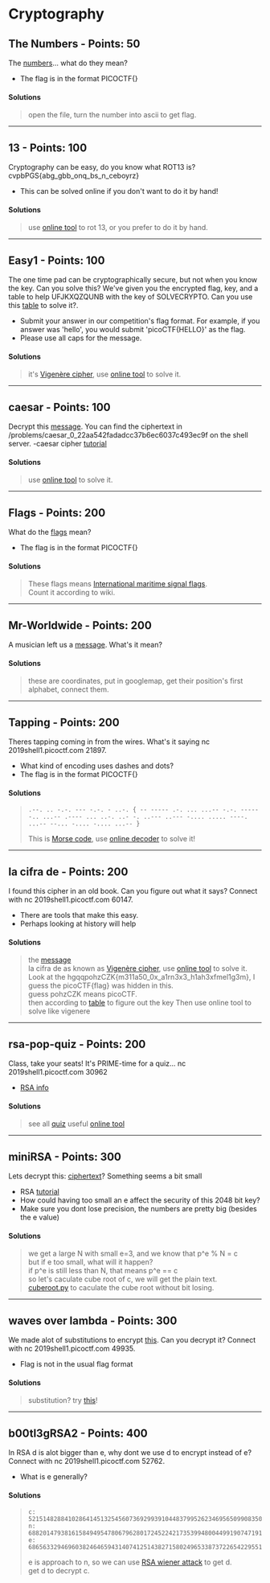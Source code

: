# Cryptography

## The Numbers - Points: 50
The [numbers](https://github.com/arikoi0703/CTF_writeup/blob/master/pico2019/cryptography/The%20Numbers/the_numbers.png)... what do they mean?
- The flag is in the format PICOCTF{}
#### Solutions
> open the file, turn the number into ascii to get flag.
---
## 13 - Points: 100
Cryptography can be easy, do you know what ROT13 is? cvpbPGS{abg_gbb_onq_bs_n_ceboyrz}
- This can be solved online if you don't want to do it by hand!
#### Solutions
> use [online tool](https://cryptii.com/) to rot 13, or you prefer to do it by hand.
---
## Easy1 - Points: 100
The one time pad can be cryptographically secure, but not when you know the key. Can you solve this? We've given you the encrypted flag, key, and a table to help UFJKXQZQUNB with the key of SOLVECRYPTO. Can you use this [table](https://github.com/arikoi0703/CTF_writeup/blob/master/pico2019/cryptography/Easy1/table.txt) to solve it?. 
- Submit your answer in our competition's flag format. For example, if you answer was 'hello', you would submit 'picoCTF{HELLO}' as the flag.
- Please use all caps for the message.
#### Solutions
> it's [Vigenère cipher](https://en.wikipedia.org/wiki/Vigen%C3%A8re_cipher), use [online tool](https://cryptii.com/) to solve it.
---
## caesar - Points: 100
Decrypt this [message](https://github.com/arikoi0703/CTF_writeup/blob/master/pico2019/cryptography/caesar/ciphertext). You can find the ciphertext in /problems/caesar_0_22aa542fadadcc37b6ec6037c493ec9f on the shell server.
-caesar cipher [tutorial](https://learncryptography.com/classical-encryption/caesar-cipher)
#### Solutions
> use [online tool](https://cryptii.com/) to solve it.
---
## Flags - Points: 200
What do the [flags](https://github.com/arikoi0703/CTF_writeup/blob/master/pico2019/cryptography/flags/flag.png) mean?
- The flag is in the format PICOCTF{}
#### Solutions
> These flags means [International maritime signal flags](https://en.wikipedia.org/wiki/International_maritime_signal_flags).  
> Count it according to wiki.
---
## Mr-Worldwide - Points: 200
A musician left us a [message](https://github.com/arikoi0703/CTF_writeup/blob/master/pico2019/cryptography/Mr-Worldwide/message.txt). What's it mean?
#### Solutions
> these are coordinates, put in googlemap, get their position's first alphabet, connect them.
---
## Tapping - Points: 200
Theres tapping coming in from the wires. What's it saying nc 2019shell1.picoctf.com 21897.
- What kind of encoding uses dashes and dots?
- The flag is in the format PICOCTF{}
#### Solutions
> ```
> .--. .. -.-. --- -.-. - ..-. { -- ----- .-. ... ...-- -.-. ----- -.. ...-- .---- ... ..-. ..- -. ..--- ..--- -.... ..... ----. ...-- --... -.... -.... ...-- }
> ```
> This is [Morse code](https://en.wikipedia.org/wiki/Morse_code), use [online decoder](https://cryptii.com/) to solve it!
---
## la cifra de - Points: 200
I found this cipher in an old book. Can you figure out what it says? Connect with nc 2019shell1.picoctf.com 60147.
- There are tools that make this easy.
- Perhaps looking at history will help
#### Solutions
> the [message](https://github.com/arikoi0703/CTF_writeup/blob/master/pico2019/cryptography/la%20cifra%20de/cipher)  
> la cifra de as known as [Vigenère cipher](https://en.wikipedia.org/wiki/Vigen%C3%A8re_cipher), use [online tool](https://cryptii.com/) to solve it.  
> Look at the hgqqpohzCZK{m311a50_0x_a1rn3x3_h1ah3xfmel1g3m}, I guess the picoCTF{flag} was hidden in this.  
> guess pohzCZK means picoCTF.  
> then according to [table](https://en.wikipedia.org/wiki/Tabula_recta) to figure out the key 
> Then use online tool to solve like vigenere
---
## rsa-pop-quiz - Points: 200
Class, take your seats! It's PRIME-time for a quiz... nc 2019shell1.picoctf.com 30962
- [RSA info](https://simple.wikipedia.org/wiki/RSA_algorithm)
#### Solutions
> see all [quiz](https://github.com/arikoi0703/CTF_writeup/blob/master/pico2019/cryptography/rsa-pop-quiz/rsa-pop-quiz)
> useful [online tool](https://www.cryptool.org/en/cto-highlights/rsa-step-by-step)
---
## miniRSA - Points: 300
Lets decrypt this: [ciphertext](https://github.com/arikoi0703/CTF_writeup/blob/master/pico2019/cryptography/miniRSA/ciphertext)? Something seems a bit small
- RSA [tutorial](https://en.wikipedia.org/wiki/RSA_(cryptosystem))
- How could having too small an e affect the security of this 2048 bit key?
- Make sure you dont lose precision, the numbers are pretty big (besides the e value)
#### Solutions
> we get a large N with small e=3, and we know that p^e % N = c  
> but if e too small, what will it happen?  
> if p^e is still less than N, that means p^e == c  
> so let's caculate cube root of c, we will get the plain text.  
> [cuberoot.py](https://github.com/arikoi0703/CTF_writeup/blob/master/pico2019/cryptography/miniRSA/cuberoot.py) to caculate the cube root without bit losing.  
---
## waves over lambda - Points: 300
We made alot of substitutions to encrypt [this](https://github.com/arikoi0703/CTF_writeup/blob/master/pico2019/cryptography/waves%20over%20lambda/cipher). Can you decrypt it? Connect with nc 2019shell1.picoctf.com 49935.
- Flag is not in the usual flag format
#### Solutions
> substitution? try [this](https://www.quipqiup.com/)!  
---
## b00tl3gRSA2 - Points: 400
In RSA d is alot bigger than e, why dont we use d to encrypt instead of e? Connect with nc 2019shell1.picoctf.com 52762.
- What is e generally?
#### Solutions
> ```
> c: 52151482884102864145132545607369299391044837995262346956509908350519349914208299212293910749349917918634127536456226859742604901739834425545950814163988599214946013715283287447531086816270774101845669992389539680535865241443519229701398516959917617798777925698981922380250407624008316025788827939758311109453  
> n: 68820147938161584949547806796280172452242173539948004499190747191744753483871391831310806801841672037549803863668178393572029530206960438192205034638328254542988312067427944699694568326428563982029987055977912640315797546486718871216047835025575653293059775659066599539015405321849205788887399447286571582933  
> e: 68656332946960382464659431407412514382715802496533873722654229551909054847322817176906661267851905938432392792018084006746309149250977011603286042536102331886305516969852870018395642294246775409161716556356365607409646004375475528170870040632424888406360058979286733667847233918947038440669888220551236126397  
> ```
> e is approach to n, so we can use [RSA wiener attack](https://github.com/pablocelayes/rsa-wiener-attack) to get d.  
> get d to decrypt c.








